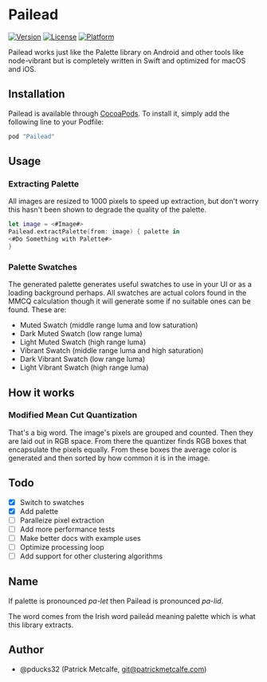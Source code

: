 # Pailead
[![Version](https://img.shields.io/cocoapods/v/Pailead.svg?style=flat)](http://cocoapods.org/pods/Pailead)
[![License](https://img.shields.io/cocoapods/l/Pailead.svg?style=flat)](http://cocoapods.org/pods/Pailead)
[![Platform](https://img.shields.io/cocoapods/p/Pailead.svg?style=flat)](http://cocoapods.org/pods/Pailead)

Pailead works just like the Palette library on Android and other tools like node-vibrant but is
completely written in Swift and optimized for macOS and iOS.

## Installation

Pailead is available through [CocoaPods](http://cocoapods.org). To install
it, simply add the following line to your Podfile:

```ruby
pod "Pailead"
```

## Usage
### Extracting Palette
All images are resized to 1000 pixels to speed up extraction, but don't worry this hasn't been shown to degrade the quality of the palette.
```swift
let image = <#Image#>
Pailead.extractPalette(from: image) { palette in
<#Do Something with Palette#>
}
```
### Palette Swatches
The generated palette generates useful swatches to use in your UI or as a loading background perhaps.
All swatches are actual colors found in the MMCQ calculation though it will generate some if no suitable ones can be found.
These are:
- Muted Swatch (middle range luma and low saturation)
- Dark Muted Swatch (low range luma)
- Light Muted Swatch (high range luma)
- Vibrant Swatch (middle range luma and high saturation)
- Dark Vibrant Swatch (low range luma)
- Light Vibrant Swatch (high range luma)

## How it works
### Modified Mean Cut Quantization
That's a big word. The image's pixels are grouped and counted.
Then they are laid out in RGB space. From there the quantizer finds
RGB boxes that encapsulate the pixels equally. From these boxes the
average color is generated and then sorted by how common it is in the image.


## Todo
- [x] Switch to swatches
- [x] Add palette
- [ ] Paralleize pixel extraction
- [ ] Add more performance tests
- [ ] Make better docs with example uses
- [ ] Optimize processing loop
- [ ] Add support for other clustering algorithms

## Name

If palette is pronounced *pa-let* then Pailead is pronounced *pa-lid*.

The word comes from the Irish word paileád meaning palette which is what this library extracts.

## Author
- @pducks32 (Patrick Metcalfe, git@patrickmetcalfe.com)
